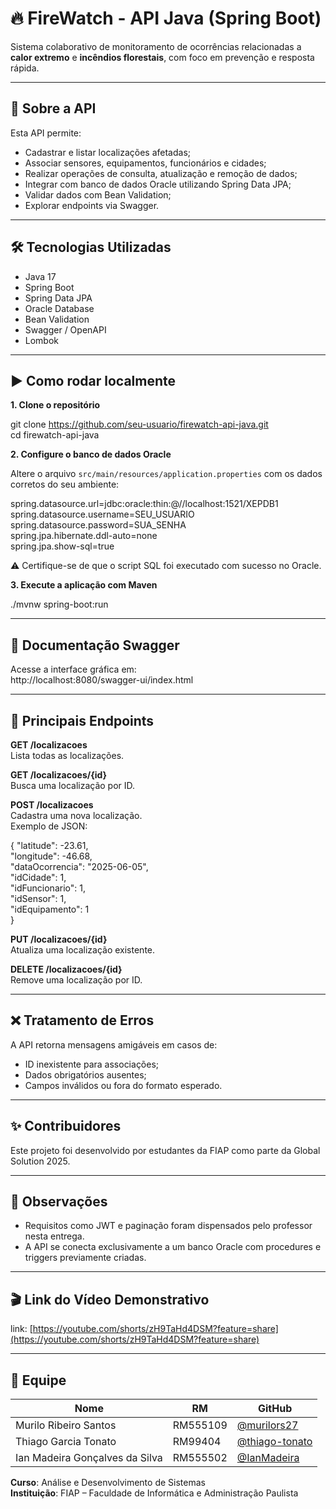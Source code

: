 # 🔥 FireWatch - API Java (Spring Boot)

Sistema colaborativo de monitoramento de ocorrências relacionadas a **calor extremo** e **incêndios florestais**, com foco em prevenção e resposta rápida.

---

## 🚀 Sobre a API

Esta API permite:

- Cadastrar e listar localizações afetadas;
- Associar sensores, equipamentos, funcionários e cidades;
- Realizar operações de consulta, atualização e remoção de dados;
- Integrar com banco de dados Oracle utilizando Spring Data JPA;
- Validar dados com Bean Validation;
- Explorar endpoints via Swagger.

---

## 🛠 Tecnologias Utilizadas

- Java 17  
- Spring Boot  
- Spring Data JPA  
- Oracle Database  
- Bean Validation  
- Swagger / OpenAPI  
- Lombok  

---

## ▶️ Como rodar localmente

**1. Clone o repositório**

git clone https://github.com/seu-usuario/firewatch-api-java.git  
cd firewatch-api-java

**2. Configure o banco de dados Oracle**

Altere o arquivo `src/main/resources/application.properties` com os dados corretos do seu ambiente:

spring.datasource.url=jdbc:oracle:thin:@//localhost:1521/XEPDB1  
spring.datasource.username=SEU_USUARIO  
spring.datasource.password=SUA_SENHA  
spring.jpa.hibernate.ddl-auto=none  
spring.jpa.show-sql=true  

⚠️ Certifique-se de que o script SQL foi executado com sucesso no Oracle.

**3. Execute a aplicação com Maven**

./mvnw spring-boot:run

---

## 📖 Documentação Swagger

Acesse a interface gráfica em:  
http://localhost:8080/swagger-ui/index.html

---

## 📌 Principais Endpoints

**GET /localizacoes**  
Lista todas as localizações.

**GET /localizacoes/{id}**  
Busca uma localização por ID.

**POST /localizacoes**  
Cadastra uma nova localização.  
Exemplo de JSON:

{
  "latitude": -23.61,  
  "longitude": -46.68,  
  "dataOcorrencia": "2025-06-05",  
  "idCidade": 1,  
  "idFuncionario": 1,  
  "idSensor": 1,  
  "idEquipamento": 1  
}

**PUT /localizacoes/{id}**  
Atualiza uma localização existente.

**DELETE /localizacoes/{id}**  
Remove uma localização por ID.

---

## ❌ Tratamento de Erros

A API retorna mensagens amigáveis em casos de:

- ID inexistente para associações;
- Dados obrigatórios ausentes;
- Campos inválidos ou fora do formato esperado.

---

## ✨ Contribuidores

Este projeto foi desenvolvido por estudantes da FIAP como parte da Global Solution 2025.

---

## 📌 Observações

- Requisitos como JWT e paginação foram dispensados pelo professor nesta entrega.
- A API se conecta exclusivamente a um banco Oracle com procedures e triggers previamente criadas.

---

## 🎬 Link do Vídeo Demonstrativo

link: [https://youtube.com/shorts/zH9TaHd4DSM?feature=share](https://youtube.com/shorts/zH9TaHd4DSM?feature=share)

---

## 👥 Equipe

| Nome                                | RM       | GitHub                                |
|-------------------------------------|----------|----------------------------------------|
| Murilo Ribeiro Santos               | RM555109 | [@murilors27](https://github.com/murilors27) |
| Thiago Garcia Tonato                | RM99404  | [@thiago-tonato](https://github.com/thiago-tonato) |
| Ian Madeira Gonçalves da Silva      | RM555502 | [@IanMadeira](https://github.com/IanMadeira) |

**Curso**: Análise e Desenvolvimento de Sistemas  
**Instituição**: FIAP – Faculdade de Informática e Administração Paulista

